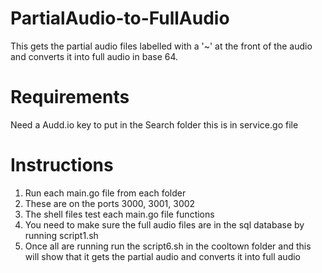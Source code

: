 # PartialAudio-to-FullAudio
This gets the partial audio files labelled with a '~' at the front of the audio and converts it into full audio in base 64.

# Requirements
Need a Audd.io key to put in the Search folder this is in service.go file

# Instructions
1. Run each main.go file from each folder
2. These are on the ports 3000, 3001, 3002
3. The shell files test each main.go file functions
4. You need to make sure the full audio files are in the sql database by running script1.sh
5. Once all are running run the script6.sh in the cooltown folder and this will show that it gets the partial audio and converts it into full audio
